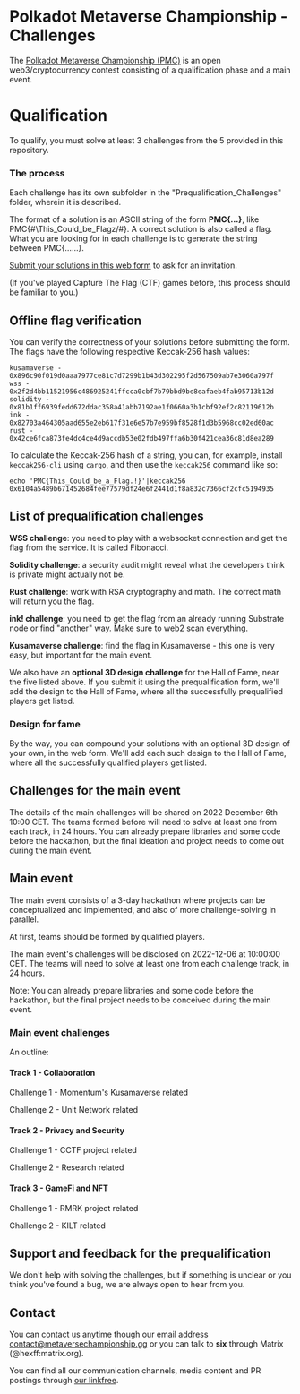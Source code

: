 # Polkadot Metaverse Championship - Challenges

The [Polkadot Metaverse Championship (PMC)](https://metaversechampionship.gg/) is an open web3/cryptocurrency contest consisting of a qualification phase and a main event.

# Qualification

To qualify, you must solve at least 3 challenges from the 5 provided in this repository.

### The process

Each challenge has its own subfolder in the "Prequalification_Challenges" folder, wherein it is described.

The format of a solution is an ASCII string of the form __PMC{...}__, like PMC{#\This_Could_be_Flagz/#}. A correct solution is also called a flag. What you are looking for in each challenge is to generate the string between PMC{......}.

[Submit your solutions in this web form](https://www.cognitoforms.com/UnconditionalPeace/PolkadotMetaverseChampionshipPrequalification) to ask for an invitation.

(If you've played Capture The Flag (CTF) games before, this process should be familiar to you.)

## Offline flag verification

You can verify the correctness of your solutions before submitting the form. The flags have the following respective Keccak-256 hash values:

```
kusamaverse - 0x896c90f019d0aaa7977ce81c7d7299b1b43d302295f2d567509ab7e3060a797f
wss - 0x2f2d4bb11521956c486925241ffcca0cbf7b79bbd9be8eafaeb4fab95713b12d
solidity - 0x81b1ff6939fedd672ddac358a41abb7192ae1f0660a3b1cbf92ef2c82119612b
ink - 0x82703a464305aad655e2eb617f31e6e57b7e959bf8528f1d3b5968cc02ed60ac
rust - 0x42ce6fca873fe4dc4ce4d9accdb53e02fdb497ffa6b30f421cea36c81d8ea289
```

To calculate the Keccak-256 hash of a string, you can, for example, install `keccak256-cli` using `cargo`, and then use the `keccak256` command like so:
```
echo 'PMC{This_Could_be_a_Flag.!}'|keccak256
0x6104a5489b671452684fee77579df24e6f2441d1f8a832c7366cf2cfc5194935
```

## List of prequalification challenges

__WSS challenge__: you need to play with a websocket connection and get the flag from the service. It is called Fibonacci.

__Solidity challenge__: a security audit might reveal what the developers think is private might actually not be.

__Rust challenge__: work with RSA cryptography and math. The correct math will return you the flag.

__ink! challenge__: you need to get the flag from an already running Substrate node or find "another" way. Make sure to web2 scan everything.

__Kusamaverse challenge__: find the flag in Kusamaverse - this one is very easy, but important for the main event.

We also have an __optional 3D design challenge__ for the Hall of Fame, near the five listed above. If you submit it using the prequalification form, we'll add the design to the Hall of Fame, where all the successfully prequalified players get listed.

### Design for fame

By the way, you can compound your solutions with an optional 3D design of your own, in the web form. We'll add each such design to the Hall of Fame, where all the successfully qualified players get listed.

## Challenges for the main event

The details of the main challenges will be shared on 2022 December 6th 10:00 CET. The teams formed before will need to solve at least one from each track, in 24 hours. You can already prepare libraries and some code before the hackathon, but the final ideation and project needs to come out during the main event.

## Main event

The main event consists of a 3-day hackathon where projects can be conceptualized and implemented, and also of more challenge-solving in parallel.

At first, teams should be formed by qualified players.

The main event's challenges will be disclosed on 2022-12-06 at 10:00:00 CET. The teams will need to solve at least one from each challenge track, in 24 hours.

Note: You can already prepare libraries and some code before the hackathon, but the final project needs to be conceived during the main event.

### Main event challenges

An outline:

#### Track 1 - Collaboration

Challenge 1 - Momentum's Kusamaverse related

Challenge 2 - Unit Network related

#### Track 2 - Privacy and Security

Challenge 1 - CCTF project related

Challenge 2 - Research related

#### Track 3 - GameFi and NFT

Challenge 1 - RMRK project related

Challenge 2 - KILT related

## Support and feedback for the prequalification

We don't help with solving the challenges, but if something is unclear or you think you've found a bug, we are always open to hear from you.

## Contact

You can contact us anytime though our email address contact@metaversechampionship.gg or you can talk to __six__ through Matrix (@hexff:matrix.org).

You can find all our communication channels, media content and PR postings through [our linkfree](https://linkfree.metaversechampionship.gg/).
